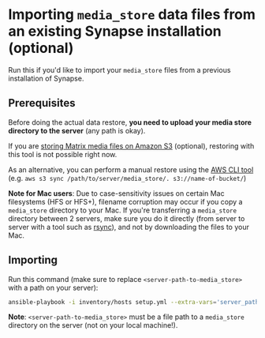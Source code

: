 <!--
SPDX-FileCopyrightText: 2020 MDAD Team and contributors

SPDX-License-Identifier: AGPL-3.0-or-later
-->

# Importing `media_store` data files from an existing Synapse installation (optional)

Run this if you'd like to import your `media_store` files from a previous installation of Synapse.

## Prerequisites

Before doing the actual data restore, **you need to upload your media store directory to the server** (any path is okay).

If you are [storing Matrix media files on Amazon S3](configuring-playbook-s3.md) (optional), restoring with this tool is not possible right now.

As an alternative, you can perform a manual restore using the [AWS CLI tool](https://aws.amazon.com/cli/) (e.g. `aws s3 sync /path/to/server/media_store/. s3://name-of-bucket/`)

**Note for Mac users**: Due to case-sensitivity issues on certain Mac filesystems (HFS or HFS+), filename corruption may occur if you copy a `media_store` directory to your Mac. If you're transferring a `media_store` directory between 2 servers, make sure you do it directly (from server to server with a tool such as [rsync](https://rsync.samba.org/)), and not by downloading the files to your Mac.

## Importing

Run this command (make sure to replace `<server-path-to-media_store>` with a path on your server):

```sh
ansible-playbook -i inventory/hosts setup.yml --extra-vars='server_path_media_store=<server-path-to-media_store>' --tags=import-synapse-media-store
```

**Note**: `<server-path-to-media_store>` must be a file path to a `media_store` directory on the server (not on your local machine!).

